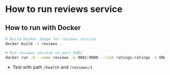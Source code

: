 # How to run reviews service

## How to run with Docker

```bash
# Build Docker Image for reviews service
docker build -t reviews .

# Run reviews service on port 8082
docker run -d --name reviews -p 8082:9080 --link ratings:ratings -e ENABLE_RATINGS=true -e "RATINGS_SERVICE=http://ratings:8080" reviews
```

* Test with path `/health` and `/reviews/1`
